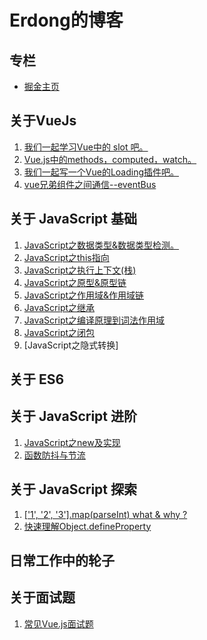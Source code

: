 # Erdong的博客

## 专栏  

- [掘金主页](https://juejin.im/user/57c5258d5bbb5000634b124a)

## 关于VueJs

1. [我们一起学习Vue中的 slot 吧。](https://juejin.im/post/5d329701e51d45109b01b25b)  
2. [Vue.js中的methods，computed，watch。](https://juejin.im/post/5d30367af265da1b6f43ad78)  
3. [我们一起写一个Vue的Loading插件吧。](https://juejin.im/post/5d15ba136fb9a07ef161961c)  
4. [vue兄弟组件之间通信--eventBus](https://juejin.im/post/5d035f6b6fb9a07f0052d7de)  



## 关于 JavaScript 基础

1. [JavaScript之数据类型&数据类型检测。](https://github.com/erdong0604/blog/issues/3)  
2. [JavaScript之this指向](https://github.com/erdong0604/my-exercises/tree/master/%E5%9F%BA%E7%A1%80/this)
3. [JavaScript之执行上下文(栈)](https://github.com/erdong0604/my-exercises/tree/master/%E5%9F%BA%E7%A1%80/%E6%89%A7%E8%A1%8C%E4%B8%8A%E4%B8%8B%E6%96%87(%E6%A0%88))
4. [JavaScript之原型&原型链](https://github.com/erdong0604/my-exercises/tree/master/%E5%9F%BA%E7%A1%80/%E5%8E%9F%E5%9E%8B%20%E5%8E%9F%E5%9E%8B%E9%93%BE)
5. [JavaScript之作用域&作用域链](https://github.com/erdong0604/my-exercises/tree/master/%E5%9F%BA%E7%A1%80/%E4%BD%9C%E7%94%A8%E5%9F%9F%26%E4%BD%9C%E7%94%A8%E5%9F%9F%E9%93%BE)
6. [JavaScript之继承](https://github.com/erdong0604/my-exercises/tree/master/%E5%9F%BA%E7%A1%80/%E7%BB%A7%E6%89%BF)
7. [JavaScript之编译原理到词法作用域](https://github.com/erdong0604/my-exercises/tree/master/%E5%9F%BA%E7%A1%80/%E7%BC%96%E8%AF%91%E5%8E%9F%E7%90%86%E5%88%B0%E8%AF%8D%E6%B3%95%E4%BD%9C%E7%94%A8%E5%9F%9F)
8. [JavaScript之闭包](https://github.com/erdong0604/my-exercises/tree/master/%E5%9F%BA%E7%A1%80/%E9%97%AD%E5%8C%85)
9. [JavaScript之隐式转换]

## 关于 ES6



## 关于 JavaScript 进阶

1. [JavaScript之new及实现](https://github.com/erdong0604/my-exercises/tree/master/%E5%9F%BA%E7%A1%80/new%E6%93%8D%E4%BD%9C%E7%AC%A6%E5%8F%8A%E5%AE%9E%E7%8E%B0)
2. [函数防抖与节流](https://juejin.im/post/5ed265f2e51d45787c2d9a3c)
## 关于 JavaScript 探索

1. [['1', '2', '3'].map(parseInt) what & why ?](https://github.com/erdong0604/blog/issues/2)  
2. [快速理解Object.defineProperty](https://juejin.im/post/5d06ecf8f265da1bc07e38ef)  

## 日常工作中的轮子

## 关于面试题

1. [常见Vue.js面试题](https://juejin.im/post/5d13436f6fb9a07eca698ba0)  
